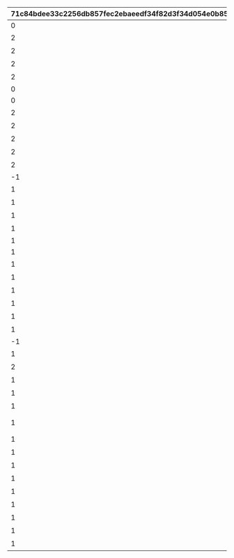 |71c84bdee33c2256db857fec2ebaeedf34f82d3f34d054e0b85b1cb1d3f637ec|c4c26db904674ebfbfeda69972a87e49aca5f87f9ff0bb2a3ee2426a548796b0|026b03ba56dd65f2c551149d99b9a41c8c795ec34a724f9452bc2a4b9a0e8a83|bb97af9aa7fd3d627a06eaa4097f6efc7163744c715ea504050639e13e0272a3|2b664235359de28d37a1941c04f2edc332d1d845cc921e9dab733e1fa59e67ba|93cf26bb56a5dc11e6f973559492ac221bb758fb4ed30f24f204513654af9a09|5b1e6379cf3a352bc5c6a9e036f992a985739e825facd7015646a15896191691|8173e3c1d8a0b0f30ecabfa09efd2cad5abae969f2bc273d02ff3c0bf1cd5127|
| --- | --- | --- | --- | --- | --- | --- | --- |
|0|srt_dragon_in,srt_dragon_idle||srt_inori_idle|GAME_START||start_000-start_001,start_002/start_003-boss_emote_064-start_004|srt_kaya_idle|
|2|srt_dragon_idle||srt_inori_idle|ENEMY_FIRST|まずはオレの番だな！||srt_kaya_idle|
|2|srt_dragon_idle||srt_inori_idle|ENEMY_TURN1|「{0}」か\n「{1}」で始まるのは…||srt_kaya_waiting|
|2|srt_dragon_idle||srt_inori_idle|ENEMY_TURN2|「{0}」か\nうーん、「{1}」で始まる言葉ねえ…||srt_kaya_waiting|
|2|srt_dragon_idle||srt_inori_idle|ENEMY_TURN3|「{0}」か\nオッケー、次は「{1}」だな||srt_kaya_waiting|
|0||srt_homare_help||ENEMY_HELP||sugoyomi_damage_059,sugoyomi_damage_060,sugoyomi_damage_061,sugoyomi_damage_062,sugoyomi_damage_063|srt_kaya_help|
|0||||ENEMY_FLASH|||srt_kaya_flash|
|2|srt_dragon_react_1,srt_dragon_idle||srt_inori_react_1,srt_inori_idle|ENEMY_SELECT1|「{0}」だ！|sugoyomi_damage_055,sugoyomi_damage_056,sugoyomi_damage_057,sugoyomi_damage_058|srt_kaya_select_1,srt_kaya_waiting|
|2|srt_dragon_react_1,srt_dragon_idle||srt_inori_react_1,srt_inori_idle|ENEMY_SELECT2|「{0}」だな！|sugoyomi_damage_055,sugoyomi_damage_056,sugoyomi_damage_057,sugoyomi_damage_058|srt_kaya_select_1,srt_kaya_waiting|
|2|srt_dragon_react_1,srt_dragon_idle||srt_inori_react_1,srt_inori_idle|ENEMY_SELECT3|「{0}」だぜ！|sugoyomi_damage_055,sugoyomi_damage_056,sugoyomi_damage_057,sugoyomi_damage_058|srt_kaya_select_1,srt_kaya_waiting|
|2|srt_dragon_react_1,srt_dragon_idle||srt_inori_react_1,srt_inori_idle|ENEMY_SELECT_GREAT1|「{0}」ってのはどうだ！|sugoyomi_damage_055,sugoyomi_damage_056,sugoyomi_damage_057,sugoyomi_damage_058|srt_kaya_select_1,srt_kaya_waiting|
|2|srt_dragon_react_1,srt_dragon_idle||srt_inori_react_1,srt_inori_idle|ENEMY_SELECT_GREAT2|へっへーん！「{0}」だ！|sugoyomi_damage_055,sugoyomi_damage_056,sugoyomi_damage_057,sugoyomi_damage_058|srt_kaya_select_1,srt_kaya_waiting|
|-1||||ENEMY_SELECT_WAIT||||
|1||||ENEMY_SELECT_N|カヤぴぃ、「ん」がついてるですよ……|out_071|srt_kaya_shock|
|1|srt_dragon_thinking||srt_inori_thinking|PLAYER_TURN1|「{0}」ですか\n次は「{1}」で始まる言葉ですね||srt_kaya_waiting|
|1|srt_dragon_thinking||srt_inori_thinking|PLAYER_TURN2|「{0}」ですか\nうーん、「{1}」で始まる言葉は…||srt_kaya_waiting|
|1|srt_dragon_thinking||srt_inori_thinking|PLAYER_TURN3|なるほど「{0}」ですね\nふむふむ、「{1}」で始まる言葉は…||srt_kaya_waiting|
|1||||PLAYER_CUTIN_GREAT||sugoyomi_cutin_049,sugoyomi_cutin_051,sugoyomi_cutin_053||
|1||||PLAYER_CUTIN_PRICONNE||sugoyomi_cutin_050,sugoyomi_cutin_052||
|1|srt_dragon_select_1,srt_dragon_idle||srt_inori_select_1,srt_inori_idle|PLAYER_SELECT1|「{0}」です！|correct_028-correct_029,correct_032/correct_033-boss_emote_067-correct_034,correct_037-correct_038|srt_kaya_react_1,srt_kaya_waiting|
|1|srt_dragon_select_2,srt_dragon_idle||srt_inori_select_2,srt_inori_idle|PLAYER_SELECT2|「{0}」ですね！|correct_030-correct_031,correct_035-correct_036|srt_kaya_react_2,srt_kaya_waiting|
|1|srt_dragon_select_1,srt_dragon_idle||srt_inori_select_1,srt_inori_idle|PLAYER_SELECT_GREAT1|「{0}」なんてどうです！|correct_028-correct_029,correct_032/correct_033-boss_emote_067-correct_034,correct_037-correct_038|srt_kaya_react_1,srt_kaya_waiting|
|1|srt_dragon_select_2,srt_dragon_idle||srt_inori_select_2,srt_inori_idle|PLAYER_SELECT_GREAT2|ふふ～ん♪「{0}」です！|correct_030-correct_031,correct_035-correct_036|srt_kaya_react_2,srt_kaya_waiting|
|1|srt_dragon_select_1,srt_dragon_idle||srt_inori_select_1,srt_inori_idle|PLAYER_SELECT_PRECONNE1|ふっふっふ、ずばり\n「{0}」です！|correct_028-correct_029,correct_032/correct_033-boss_emote_067-correct_034,correct_037-correct_038|srt_kaya_react_1,srt_kaya_waiting|
|1|srt_dragon_select_2,srt_dragon_idle||srt_inori_select_2,srt_inori_idle|PLAYER_SELECT_PRECONNE2|ひらめいたです！\n「{0}」ですね！|correct_030-correct_031,correct_035-correct_036|srt_kaya_react_2,srt_kaya_waiting|
|-1||||PLAYER_SELECT_WAIT||||
|1|srt_dragon_miss,srt_dragon_thinking||srt_inori_miss,srt_inori_thinking|PLAYER_MISS|はうっ！ま、間違ったです…|mistake_039-mistake_040,mistake_041-mistake_042,mistake_043-mistake_044,mistake_045-mistake_046|srt_kaya_react_3,srt_kaya_waiting|
|2|||srt_inori_shock|PLAYER_SELECT_N|おいおい、「ん」がついてるじゃねえか……|out_070|srt_kaya_react_4|
|1|srt_dragon_thinking||srt_inori_thinking|INFEVER|どんどんいくですよ！|rush|srt_kaya_infever|
|1|srt_dragon_select_1||srt_inori_select_1|FEVER_SELECT1|「{0}」です！|correct_028-correct_029,correct_037-correct_038||
|1|srt_dragon_select_2||srt_inori_select_2|FEVER_SELECT2|「{0}」ですね！|correct_030-correct_031,correct_035-correct_036||
|1|srt_dragon_miss||srt_inori_miss|FEVER_MISS|はうっ！ま、間違ったです…|mistake_039-mistake_040,mistake_041-mistake_042,mistake_043-mistake_044,mistake_045-mistake_046,mistake_047-mistake_048||
|1|srt_dragon_fever_attack||srt_inori_fever_attack|FEVER_DAMAGE|覚悟するです！|rush_attack|srt_kaya_fever_damage|
|1|srt_dragon_win||srt_inori_win_1|WIN_HP|あたしたちの勝ちですよ！！|win_005-win_006,win_012-win_013|srt_kaya_lose|
|1|srt_dragon_win||srt_inori_win_1|WIN_N|あたしたちの勝ちですよ！！|win_005-win_006,win_012-win_013||
|1|srt_dragon_lose||srt_inori_lose|LOSE_MISS|あうぅ…あたしの負けです…|lose_017,lose_019,lose_023|srt_kaya_win|
|1|srt_dragon_miss|||LOSE_N|あうぅ…あたしの負けです…|lose_017,lose_019,lose_023||
|1|srt_dragon_lose||srt_inori_lose|TIMEUP|じ、時間切れですか！？油断したです… |lose_025/lose_026-boss_emote_068,lose_021|srt_kaya_win|
|1|srt_dragon_lose||srt_inori_lose|LOSE_MISS2|あうぅ…あたしの負けです…\n「{0}」があったです…|lose_017,lose_019,lose_023|srt_kaya_win|
|1|srt_dragon_miss|||LOSE_N2|あうぅ…あたしの負けです…\n「{0}」があったです…|lose_017,lose_019,lose_023||
|1|srt_dragon_lose||srt_inori_lose|TIMEUP2|じ、時間切れですか！？油断したです… \n「{0}」があったです…|lose_025/lose_026-boss_emote_068,lose_021|srt_kaya_win|